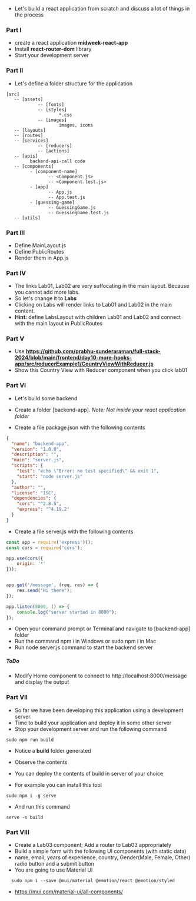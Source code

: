 * Let's build a react application from scratch and discuss a lot of things in the process

### Part I

* create a react application **midweek-react-app**
* Install **react-router-dom** library
* Start your development server

### Part II

* Let's define a folder structure for the application

```
[src]
   -- [assets]
            -- [fonts]
            -- [styles]
                    *.css
            -- [images] 
                    images, icons
   -- [layouts]
   -- [routes]
   -- [services]
            -- [reducers]
            -- [actions]
   -- [apis]
         backend-api-call code
   -- [components]
         - [component-name]
                -- <Component.js>
                -- <Component.test.js>
         - [app]
                -- App.js
                -- App.test.js       
         - [guessing-game]
                -- GuessingGame.js
                -- GuessingGame.test.js
   -- [utils]  

```

### Part III

* Define MainLayout.js
* Define PublicRoutes
* Render them in App.js

### Part IV

* The links Lab01, Lab02 are very suffocating in the main layout. Because you cannot add more labs.
* So let's change it to **Labs**
* Clicking on Labs will render links to Lab01 and Lab02 in the main content.
* **Hint:** define LabsLayout with children Lab01 and Lab02 and connect with the main layout in PublicRoutes


### Part V

* Use **https://github.com/prabhu-sunderaraman/full-stack-2024/blob/main/frontend/day10-more-hooks-app/src/reducerExample1/CountryViewWithReducer.js**
* Show this Country View with Reducer component when you click lab01


### Part VI

* Let's build some backend

* Create a folder [backend-app]. *Note: Not inside your react application folder* 
* Create a file package.json with the following contents

``` json
{
  "name": "backend-app",
  "version": "1.0.0",
  "description": "",
  "main": "server.js",
  "scripts": {
    "test": "echo \"Error: no test specified\" && exit 1",
    "start": "node server.js"
  },
  "author": "",
  "license": "ISC",
  "dependencies": {
    "cors": "^2.8.5",
    "express": "^4.19.2"
  }
}

```

* Create a file server.js with the following contents

``` javascript
const app = require('express')();
const cors = require('cors');

app.use(cors({
    origin: '*'
}));


app.get('/message', (req, res) => {
    res.send("Hi there");
});

app.listen(8000, () => {
    console.log("server started in 8000");
});
```

* Open your command prompt or Terminal and navigate to [backend-app] folder
* Run the command npm i in Windows or sudo npm i in Mac
* Run node server.js command to start the backend server

##### ToDo

* Modify Home component to connect to http://localhost:8000/message and display the output


### Part VII

* So far we have been developing this application using a development server.
* Time to build your application and deploy it in some other server
* Stop your development server and run the following command

```
sudo npm run build
```

* Notice a **build** folder generated
* Observe the contents

* You can deploy the contents of build in server of your choice
* For example you can install this tool

```
sudo npm i -g serve
```

* And run this command

```
serve -s build
```

### Part VIII

* Create a Lab03 component; Add a router to Lab03 appropriately
* Build a simple form with the following UI components (with static data)
* name, email, years of experience, country, Gender(Male, Female, Other) radio button and a submit button
* You are going to use Material UI

```
  sudo npm i --save @mui/material @emotion/react @emotion/styled
```

* https://mui.com/material-ui/all-components/


























